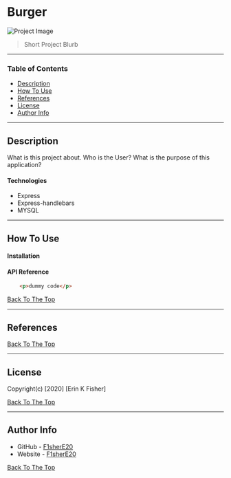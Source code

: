 # Burger

![Project Image](project-image-url)

>Short Project Blurb

---

### Table of Contents

* [Description](#description)
* [How To Use](#how-to-use)
* [References](#references)
* [License](#license)
* [Author Info](#author-info)

---

## Description
What is this project about. Who is the User? What is the purpose of this application? 

#### Technologies

- Express
- Express-handlebars
- MYSQL

---

## How To Use

#### Installation



#### API Reference

```html
    <p>dummy code</p>
```
[Back To The Top](#burger)

---

## References
[Back To The Top](#burger)

---

## License


Copyright(c) [2020] [Erin K Fisher]

[Back To The Top](#burger)

---

## Author Info

- GitHub - [F1sherE20](url)
- Website - [F1sherE20](url) 

[Back To The Top](#burger)